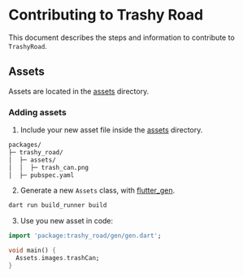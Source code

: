# Contributing to Trashy Road

This document describes the steps and information to contribute to `TrashyRoad`.

## Assets

Assets are located in the [assets](./assets/) directory.

### Adding assets

1. Include your new asset file inside the [assets](./assets/) directory.

```txt
packages/
├─ trashy_road/
│  ├─ assets/
│  │  ├─ trash_can.png
│  ├─ pubspec.yaml
```

2. Generate a new `Assets` class, with [flutter_gen](https://pub.dev/packages/flutter_gen).

```sh
dart run build_runner build
```

3. Use you new asset in code:

```dart
import 'package:trashy_road/gen/gen.dart';

void main() {
  Assets.images.trashCan;
}
```
